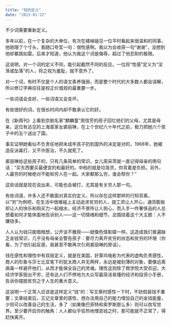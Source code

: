 ```yaml
---
title: "钱的定义"
date: "2013-01-22"
---
```


不少词需要重新定义。

多年以前，在一个复杂的大单位，有次在楼梯碰见一位平时看起来很温和的同事，他刚理了个寸头，我随口夸奖一句：很性感啊。我以为会收获一句“谢谢”，没想到他却暴跳如雷。后来才知道，他认为我这个词是侮辱，超过了他忍耐的极限。

这说明，对一个词的定义不同，能引起截然不同的反应。一位将“性感”定义为“淫荡或坠落”的人，将之视为羞耻，就不意外了。

对一个词，有时不仅是个人的语文素养强弱，而是整个时代的大多数人都会误解，所以修订字典往往是校正价值观的最重要一步。

一些词语会变好，一些词语又会变坏。

有些很好的词，在很长时间内却不敢承认它的好。

在《新周刊》上看到京剧名家“麒麟童”周信芳的孩子回忆他们的父母，尤其是母亲，这位有远见的上海富家女裘丽琳，在上个世纪六十年代之前，极力把她六个孩子中的五个送出了国。

事实证明她看似不负责任地把未成年孩子扔到国外的决定是对的，1968年，她被造反派毒打，又不许医治，不久就死了。

裘丽琳给这些孩子的，只有几条简单的常识，女儿周采茨就一直记得母亲的两句话：“买东西要买最便宜的和最好的。中档的就是垃圾货，你背着是负担。另外，人最穷的时候绝对不能和穷人在一起。大家都那么穷，谁会帮你？”

这些话就是现在说出来，可能也会被打，尤其是有关穷人那一句。

有些词语，许多人还不敢面对真实的定义。所以存在这样那样的行知背离，以“穷”为例吧，在生活中很难碰上主动追求贫穷的人，提工资让人开心，通货膨胀却让人的快乐和购买力一起缩水，经济不景所让人担心，而入手一件奢侈品的人总想着如何才能体面地告诉别人——这一切情绪和细节，总围绕着这个大主题：人不嫌钱多。

人人认为钱只能暗暗想，公开谈不雅观——就像色情影碟一样。这造成我们普遍缺乏金钱常识，几乎没有母亲会警告孩子：要尽力离开贫穷的状态和贫穷的环境（你看，为了怕引起反感，我甚至不敢再次引用裘丽琳的原话）。

钱在感性和理性中有双层定义，就是在美国，好莱坞电影为代表的虚构负责感性，商人的形象与莎士比亚笔下的犹太商人并无两样，永远是被刻薄的对象，要像远离病毒一样避开他们，从而才能保全自己的灵魂。理性这则除了商学院大受欢迎，大经济学家层出不穷，还有达人们不停地为大众写最简洁易懂的经济和投资小手册，告诉你摆脱贫穷之于人生的重大意义。

这说明一个正常人应该是这样定义“钱”的：写文章时感性一下时，不妨假装钱不重要；文章结束后，忘记文章里的感性，想办法用自己的能力增加自己的金钱能量，少则可以改善自己的生活，多了（如果像巴菲特和索罗斯那么多）则可以改写世界。至少要开启你的触角：人人都似乎狂热地憎恶钱之时，那可能就不正常了，得赶快离开。
